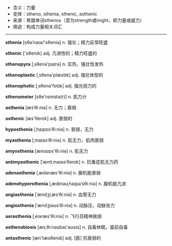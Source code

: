 - <span class="definition">含义：力量</span>
- <span class="definition">变体：stheno, sthenia, sthenic, asthenic</span>
- <span class="definition">来源：希腊单词sthenos（意为strength或might，即力量或威力）</span>
- <span class="definition">用途：构成力量相关词汇</span>

---

<span class="vocabulary">**sthenia**</span> [sθəˈnaɪə/'sθeniə] n. 强壮；精力反常旺盛

<span class="vocabulary">**sthenic**</span> ['sθenɪk] adj. 亢进性的；精力旺盛的

<span class="vocabulary">**sthenopyra**</span> [ˌsθenә'paɪrә] n. 实热，强壮性发热

<span class="vocabulary">**sthenoplastic**</span> [ˌsθenә'plæstɪk] adj. 强壮体型的

<span class="vocabulary">**sthenophotic**</span> [ˌsθenә'fɒtɪk] adj. 强光视力的

<span class="vocabulary">**sthenometer**</span> [sθe'nɒmɪtə(r)] n. 肌力计


<span class="vocabulary">**asthenia**</span> [æsˈθiːniə] n. 无力；衰弱

<span class="vocabulary">**asthenic**</span> [æs'θenɪk] adj. 衰弱的

<span class="vocabulary">**hyposthenia**</span> [ˌhaɪpɒsˈθiːniə] n. 衰弱，无力

<span class="vocabulary">**myasthenia**</span> [ˌmaɪəsˈθiːniə] n. 肌无力，肌肉衰弱

<span class="vocabulary">**amyosthenia**</span> [æmaɪɒs'θi:niə] n. 肌无力

<span class="vocabulary">**antimyasthenic**</span> [ˈæntiˌmaɪəsˈθenɪk] n. 抗重症肌无力药

<span class="vocabulary">**adenasthenia**</span> [ˌædənæs'θi:niə] n. 腺机能衰弱

<span class="vocabulary">**adenohypersthenia**</span> [ˌædɪnəʊˌhaɪpəˈsθiːniə] n. 腺机能亢进

<span class="vocabulary">**angiasthenia**</span> [ˈændʒiˌæsˈθiːniə] n. 血管无力

<span class="vocabulary">**angiosthenia**</span> [ˈændʒiəʊsˈθiːniə] n. 动脉压，动脉张力

<span class="vocabulary">**aerasthenia**</span> [ˌeiәræs'θi:niә] n. 飞行员精神衰弱

<span class="vocabulary">**asthenobiosis**</span> [æsˌθi:nəʊbaɪ'əʊsɪs] n. 自毒休眠，蛰前自毒

<span class="vocabulary">**antasthenic**</span> [æn'tæsθenɪk] adj. [医] 抗衰弱的

